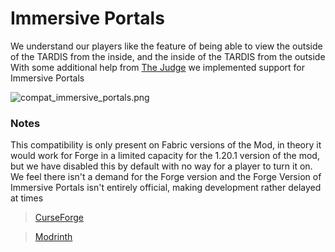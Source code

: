 # Immersive Portals

We understand our players like the feature of being able to view the outside of the TARDIS from the inside, and the inside of the TARDIS from the outside
With some additional help from [The Judge](https://github.com/thejudge156) we implemented support for Immersive Portals

![compat_immersive_portals.png](compat_immersive_portals.png)

### Notes
This compatibility is only present on Fabric versions of the Mod, in theory it would work for Forge in a limited capacity for the 1.20.1 version of the mod, but we have disabled this by default with no way for a player to turn it on. We feel there isn't a demand for the Forge version and the Forge Version of Immersive Portals isn't entirely official, making development rather delayed at times
 
> [CurseForge](https://www.curseforge.com/minecraft/mc-mods/immersive-portals-mod)

> [Modrinth](https://modrinth.com/mod/immersiveportals)
